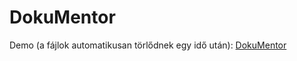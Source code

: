 # DokuMentor
Demo (a fájlok automatikusan törlődnek egy idő után): [DokuMentor](https://dokumentor.herokuapp.com/)
